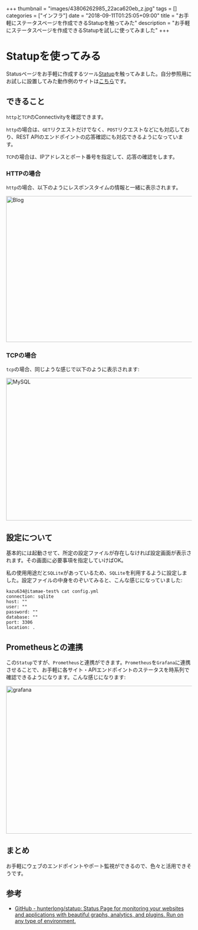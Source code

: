 +++
thumbnail = "images/43806262985_22aca620eb_z.jpg"
tags = []
categories = ["インフラ"]
date = "2018-09-11T01:25:05+09:00"
title = "お手軽にステータスページを作成できるStatupを触ってみた"
description = "お手軽にステータスページを作成できるStatupを試しに使ってみました"
+++

# Statupを使ってみる
Statusページをお手軽に作成するツール[Statup](https://github.com/hunterlong/statup)を触ってみました。自分参照用にお試しに設置してみた動作例のサイトは[こちら](https://status.kazu634.com/)です。

## できること
`http`と`TCP`のConnectivityを確認できます。

`http`の場合は、`GET`リクエストだけでなく、`POST`リクエストなどにも対応しており、REST APIのエンドポイントの応答確認にも対応できるようになっています。

`TCP`の場合は、IPアドレスとポート番号を指定して、応答の確認をします。

### HTTPの場合
`http`の場合、以下のようにレスポンスタイムの情報と一緒に表示されます。

<a data-flickr-embed="true"  href="https://www.flickr.com/photos/42332031@N02/43806262985/in/dateposted/" title="Blog"><img src="https://farm2.staticflickr.com/1892/43806262985_22aca620eb_z.jpg" width="640" height="396" alt="Blog"></a><script async src="//embedr.flickr.com/assets/client-code.js" charset="utf-8"></script>

### TCPの場合
`tcp`の場合、同じような感じで以下のように表示されます:

<a data-flickr-embed="true"  href="https://www.flickr.com/photos/42332031@N02/44715041271/in/photostream/" title="MySQL"><img src="https://farm2.staticflickr.com/1860/44715041271_6927bba1bc_z.jpg" width="640" height="387" alt="MySQL"></a><script async src="//embedr.flickr.com/assets/client-code.js" charset="utf-8"></script>

## 設定について
基本的には起動させて、所定の設定ファイルが存在しなければ設定画面が表示されます。その画面に必要事項を指定していけばOK。

私の使用用途だと`SQLite`があっているため、`SQLite`を利用するように設定しました。設定ファイルの中身をのぞいてみると、こんな感じになっていました:

```
kazu634@itamae-test% cat config.yml
connection: sqlite
host: ""
user: ""
password: ""
database: ""
port: 3306
location: .
```

## Prometheusとの連携
この`Statup`ですが、`Prometheus`と連携ができます。`Prometheus`を`Grafana`に連携させることで、お手軽に各サイト・APIエンドポイントのステータスを時系列で確認できるようになります。こんな感じになります:

<a data-flickr-embed="true"  href="https://www.flickr.com/photos/42332031@N02/44715067701/in/photostream/" title="grafana"><img src="https://farm2.staticflickr.com/1892/44715067701_93d0dee140_z.jpg" width="640" height="401" alt="grafana"></a><script async src="//embedr.flickr.com/assets/client-code.js" charset="utf-8"></script>

## まとめ
お手軽にウェブのエンドポイントやポート監視ができるので、色々と活用できそうです。

## 参考
- [GitHub - hunterlong/statup: Status Page for monitoring your websites and applications with beautiful graphs, analytics, and plugins. Run on any type of environment.](https://github.com/hunterlong/statup)

